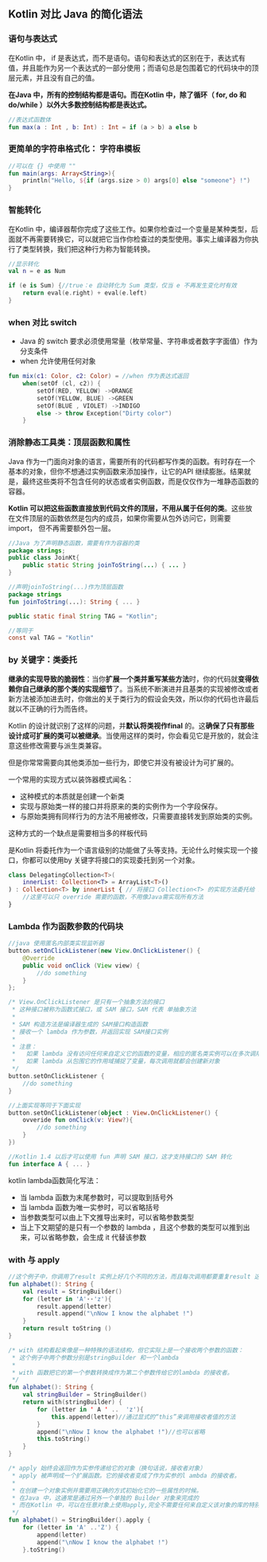 ## Kotlin 对比 Java 的简化语法

### 语句与表达式

在Kotlin 中， if 是表达式，而不是语句。语句和表达式的区别在于，表达式有值，并且能作为另一个表达式的一部分使用；而语句总是包围着它的代码块中的顶层元素，并且没有自己的值。

**在Java 中，所有的控制结构都是语句。而在Kotlin 中，除了循环（ for, do 和do/while ）以外大多数控制结构都是表达式。**

```kotlin
//表达式函数体
fun max(a : Int , b: Int) : Int = if (a > b) a else b
```

### 更简单的字符串格式化： 字符串模板

```kotlin
//可以在 {} 中使用 ""
fun main(args: Array<String>){
    println("Hello, ${if (args.size > 0) args[0] else "someone"} !")
}
```

### 智能转化

在Kotlin 中，编译器帮你完成了这些工作。如果你检查过一个变量是某种类型，后面就不再需要转换它，可以就把它当作你检查过的类型使用。事实上编译器为你执行了类型转换，我们把这种行为称为智能转换。

```kotlin
//显示转化
val n = e as Num

if (e is Sum) {//true：e 自动转化为 Sum 类型，仅当 e 不再发生变化时有效
    return eval(e.right) + eval(e.left)
}
```

### when 对比 switch

- Java 的 switch 要求必须使用常量（枚举常量、字符串或者数字字面值）作为分支条件
- when 允许使用任何对象

```kotlin
fun mix(c1: Color, c2: Color) = //when 作为表达式返回
    when(setOf (cl, c2)) {
        setOf(RED, YELLOW) ->ORANGE
        setOf(YELLOW, BLUE) ->GREEN
        setOf(BLUE , VIOLET) ->INDIGO
        else -> throw Exception("Dirty color")
    }
```

### 消除静态工具类：顶层函数和属性

Java 作为一门面向对象的语言，需要所有的代码都写作类的函数。有时存在一个基本的对象，但你不想通过实例函数来添加操作，让它的API 继续膨胀。结果就是，最终这些类将不包含任何的状态或者实例函数，而是仅仅作为一堆静态函数的容器。

**Kotlin 可以把这些函数直接放到代码文件的顶层，不用从属于任何的类**。这些放在文件顶层的函数依然是包内的成员，如果你需要从包外访问它，则需要import， 但不再需要额外包一层。

```java
//Java 为了声明静态函数，需要有作为容器的类
package strings;
public class JoinKt{
    public static String joinToString(...) { ... }
}
```

```kotlin
//声明joinToString(...)作为顶层函数
package strings
fun joinToString(...): String { ... }
```

```java
public static final String TAG = "Kotlin";

//等同于
const val TAG = "Kotlin"
```

### by 关键字：类委托

**继承的实现导致的脆弱性**：当你**扩展一个类并重写某些方法**时，你的代码就**变得依赖你自己继承的那个类的实现细节**了。当系统不断演进并且基类的实现被修改或者新方法被添加进去时，你做出的关于类行为的假设会失效，所以你的代码也许最后就以不正确的行为而告终。

Kotlin 的设计就识别了这样的问题，并**默认将类视作final** 的。这**确保了只有那些设计成可扩展的类可以被继承**。当使用这样的类时，你会看见它是开放的，就会注意这些修改需要与派生类兼容。

但是你常常需要向其他类添加一些行为，即使它并没有被设计为可扩展的。

一个常用的实现方式以装饰器模式闻名：

- 这种模式的本质就是创建一个新类
- 实现与原始类一样的接口并将原来的类的实例作为一个字段保存。
- 与原始类拥有同样行为的方法不用被修改，只需要直接转发到原始类的实例。

这种方式的一个缺点是需要相当多的样板代码

是Kotlin 将委托作为一个语言级别的功能做了头等支持。无论什么时候实现一个接口，你都可以使用by 关键字将接口的实现委托到另一个对象。

```kotlin
class DelegatingCollection<T>(
    innerList: Collection<T> = ArrayList<T>()
) : Collection<T> by innerList { // 将接口 Collection<T> 的实现方法委托给 innerList
    //这里可以只 override 需要的函数，不用像Java需实现所有方法
}
```

### Lambda 作为函数参数的代码块

```java
//java 使用匿名内部类实现监听器
button.setOnClickListener(new View.OnClickListener() {
    @Override
    public void onClick (View view) {
        //do something
    }
};
```

```kotlin
/* View.OnClickListener 是只有一个抽象方法的接口
 * 这种接口被称为函数式接口，或 SAM 接口，SAM 代表 单抽象方法
 * 
 * SAM 构造方法是编译器生成的 SAM接口构造函数
 * 接收一个 lambda 作为参数，并返回实现 SAM接口实例
 * 
 * 注意：
 *   如果 lambda 没有访问任何来自定义它的函数的变量，相应的匿名类实例可以在多次调用间重用
 *   如果 lambda 从包围它的作用域捕捉了变量，每次调用就都会创建新对象
 */
button.setOnClickListener {
    //do something
}

//上面实现等同于下面实现
button.setOnClickListener(object : View.OnClickListener() {
    ovveride fun onClick(v: View?){
        //do something
    }
})

//Kotlin 1.4 以后才可以使用 fun 声明 SAM 接口，这才支持接口的 SAM 转化
fun interface A { ... }
```

kotlin lambda函数简化写法：

- 当 lambda 函数为末尾参数时，可以提取到括号外
- 当 lambda 函数为唯一实参时，可以省略括号
- 当参数类型可以由上下文推导出来时，可以省略参数类型
- 当上下文期望的是只有一个参数的 lambda ，且这个参数的类型可以推到出来，可以省略参数，会生成 it 代替该参数

### with 与 apply

```kotlin
//这个例子中，你调用了result 实例上好几个不同的方法，而且每次调用都要重复result 这个名称
fun alphabet(): String {
    val result = StringBuilder()
    for (letter in 'A'··'z'){
        result.append(letter)
        result.append("\nNow I know the alphabet !")
    }
    return result toString ()
}

/* with 结构看起来像是一种特殊的语法结构，但它实际上是一个接收两个参数的函数：
 * 这个例子中两个参数分别是stringBuilder 和一个lambda
 * 
 * with 函数把它的第一个参数转换成作为第二个参数传给它的lambda 的接收者。
 */
fun alphabet(): String {
    val stringBuilder = StringBuilder()
    return with(stringBuilder) {
        for (letter in ' A ' ..  'z'){
            this.append(letter)//通过显式的“this”来调用接收者值的方法
        }
        append("\nNow I know the alphabet !")//也可以省略
        this.toString()
    }
}

/* apply 始终会返回作为实参传递给它的对象（换句话说，接收者对象）
 * apply 被声明成一个扩展函数。它的接收者变成了作为实参的l ambda 的接收者。
 * 
 * 在创建一个对象实例并需要用正确的方式初始化它的一些属性的时候。
 * 在Java 中，这通常是通过另外一个单独的 Builder 对象来完成的
 * 而在Kotlin 中，可以在任意对象上使用apply,完全不需要任何来自定义该对象的库的特别支持。
 */
fun alphabet() = StringBuilder().apply {
    for (letter in 'A' ..'Z') {
        append(letter)
        append("\nNow I know the alphabet !")
    }.toString()
```

